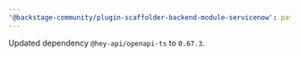 ```yaml
---
'@backstage-community/plugin-scaffolder-backend-module-servicenow': patch
---
```


Updated dependency `@hey-api/openapi-ts` to `0.67.3`.
